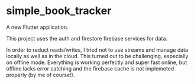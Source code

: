 # simple_book_tracker

A new Flutter application.

This project uses the auth and firestore firebase services for data. 

In order to reduct reads/writes, I tried not to use streams and manage data locally as well as in the cloud. This turned out to be challenging, especially on offline mode. Everything is working perfectly and super fast online, but offline lacks error catching and the firebase cache is not implemeted properly (by me of course!). 
